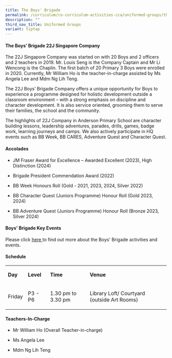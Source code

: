 ```yaml
---
title: The Boys' Brigade
permalink: /curriculum/co-curriculum-activities-cca/uniformed-groups/the-boys-brigade/
description: ""
third_nav_title: Uniformed Groups
variant: tiptap
---
```

<h4><strong>The Boys’ Brigade 22J Singapore Company</strong></h4>
<p>The 22J Singapore Company was started on with 20 Boys and 2 officers and
2 teachers in 2019. Mr. Louis Seng is the Company Captain and Mr Li Wencong
is the Chaplin. The first batch of 20 Primary 3 Boys were enrolled in 2020.
Currently, Mr William Ho is the teacher-in-charge assisted by Ms Angela
Lee and Mdm Ng Lih Teng.</p>
<p>The 22J Boys’ Brigade Company offers a unique opportunity for Boys to
experience a programme designed for holistic development outside a classroom
environment – with a strong emphasis on discipline and character development.
It is also service oriented, grooming them to serve their families, the
school and the community.</p>
<p>The highlights of 22J Company in Anderson Primary School are character
building lessons, leadership adventures, parades, drills, games, badge
work, learning journeys and camps. We also actively participate in HQ events
such as BB Week, BB CARES, Adventure Quest and Character Quest.
<br>
</p>
<h4><strong>Accolades</strong></h4>
<ul data-tight="true" class="tight">
<li>
<p>JM Fraser Award for Excellence – Awarded Excellent (2023), High Distinction
(2024)</p>
</li>
<li>
<p>Brigade President Commendation Award (2022)</p>
</li>
<li>
<p>BB Week Honours Roll (Gold - 2021, 2023, 2024, Silver 2022)</p>
</li>
<li>
<p>BB Character Quest (Juniors Programme) Honour Roll (Gold 2023, 2024)</p>
</li>
<li>
<p>BB Adventure Quest (Juniors Programme) Honour Roll (Bronze 2023, Silver
2024)</p>
</li>
</ul>
<h4><strong>Boys' Brigade Key Events</strong></h4>
<p>Please click&nbsp;<a href="/curriculum/co-curriculum-activities-cca/uniformed-groups/the-boys-brigade/boys-brigade-key-events" rel="noopener" target="_blank">here&nbsp;</a>to
find out more about the Boys' Brigade activities and events.</p>
<h4><strong>Schedule</strong></h4>
<table style="minWidth: 100px">
<colgroup>
<col>
<col>
<col>
<col>
</colgroup>
<tbody>
<tr>
<td rowspan="1" colspan="1">
<p><strong>Day</strong>
</p>
</td>
<td rowspan="1" colspan="1">
<p><strong>Level</strong>
</p>
</td>
<td rowspan="1" colspan="1">
<p><strong>Time</strong>
</p>
</td>
<td rowspan="1" colspan="1">
<p><strong>Venue</strong>
</p>
</td>
</tr>
<tr>
<td rowspan="1" colspan="1">
<p>Friday</p>
</td>
<td rowspan="1" colspan="1">
<p>P3 - P6</p>
</td>
<td rowspan="1" colspan="1">
<p>1.30 pm to 3.30 pm</p>
</td>
<td rowspan="1" colspan="1">
<p>Library Loft/ Courtyard (outside Art Rooms)</p>
</td>
</tr>
</tbody>
</table>
<h4><strong>Teachers-In-Charge</strong></h4>
<ul data-tight="true" class="tight">
<li>
<p>Mr William Ho (Overall Teacher-in-charge)</p>
</li>
<li>
<p>Ms Angela Lee</p>
</li>
<li>
<p>Mdm Ng Lih Teng</p>
</li>
</ul>
<p></p>